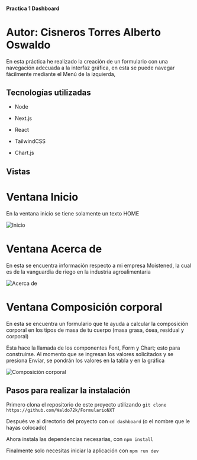 #### Practica 1 Dashboard

# Autor: Cisneros Torres Alberto Oswaldo

En esta práctica he realizado la creación de un formulario con una navegación adecuada a la interfaz gráfica,
en esta se puede navegar fácilmente mediante el Menú de la izquierda,

## Tecnologías utilizadas

- Node

- Next.js

- React

- TailwindCSS

- Chart.js

## Vistas

# Ventana Inicio

En la ventana inicio se tiene solamente un texto HOME

![Inicio](https://imgur.com/4iOCcgD.png)

# Ventana Acerca de

En esta se encuentra información respecto a mi empresa Moistened, la cual es de la vanguardia de riego en la industria
agroalimentaria

![Acerca de](https://imgur.com/Jm3CZqC.png)

# Ventana Composición corporal

En esta se encuentra un formulario que te ayuda a calcular la composición corporal en los tipos de masa de tu cuerpo
(masa grasa, ósea, residual y corporal)

Esta hace la llamada de los componentes Font, Form y Chart; esto para construirse.
Al momento que se ingresan los valores solicitados y se presiona Enviar, se pondrán los valores en la tabla y en la gráfica

![Composición corporal](https://imgur.com/eNS3xtT.png)

## Pasos para realizar la instalación

Primero clona el repositorio de este proyecto utilizando `git clone https://github.com/Waldo72k/FormularioNXT`

Después ve al directorio del proyecto con `cd dashboard` (o el nombre que le hayas colocado)

Ahora instala las dependencias necesarias, con `npm install`

Finalmente solo necesitas iniciar la aplicación con `npm run dev`
